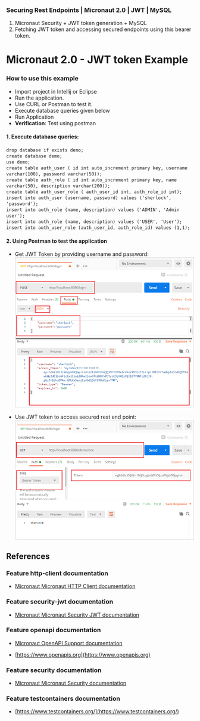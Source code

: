 ### Securing Rest Endpoints | Micronaut 2.0 | JWT | MySQL

1. Micronaut Security + JWT token generation + MySQL
2. Fetching JWT token and accessing secured endpoints using this bearer token. 

# Micronaut 2.0 - JWT token Example




### How to use this example
- Import project in Intellij or Eclipse
- Run the application.
- Use CURL or Postman to test it.
- Execute database queries given below
- Run Application
- <b>Verification</b>: Test using postman

#### 1. Execute database queries:
```roomsql
drop database if exists demo;
create database demo;
use demo;
create table auth_user ( id int auto_increment primary key, username varchar(100), password varchar(50));
create table auth_role ( id int auto_increment primary key, name varchar(50), description varchar(200));
create table auth_user_role ( auth_user_id int, auth_role_id int);
insert into auth_user (username, password) values ('sherlock', 'password');
insert into auth_role (name, description) values ('ADMIN', 'Admin user');
insert into auth_role (name, description) values ('USER', 'User');
insert into auth_user_role (auth_user_id, auth_role_id) values (1,1);
```

#### 2. Using Postman to test the application

- Get JWT Token by providing username and password:
![](https://raw.githubusercontent.com/ankitwasankar/micronaut-2.0-jwt-example/master/src/test/resources/postman-sample.PNG)


- Use JWT token to access secured rest end point:
![](https://raw.githubusercontent.com/ankitwasankar/micronaut-2.0-jwt-example/master/src/test/resources/postman-sample2.PNG)

## References 

### Feature http-client documentation

- [Micronaut Micronaut HTTP Client documentation](https://docs.micronaut.io/latest/guide/index.html#httpClient)

### Feature security-jwt documentation

- [Micronaut Micronaut Security JWT documentation](https://micronaut-projects.github.io/micronaut-security/latest/guide/index.html)

### Feature openapi documentation

- [Micronaut OpenAPI Support documentation](https://micronaut-projects.github.io/micronaut-openapi/latest/guide/index.html)

- [https://www.openapis.org](https://www.openapis.org)

### Feature security documentation

- [Micronaut Micronaut Security documentation](https://micronaut-projects.github.io/micronaut-security/latest/guide/index.html)

### Feature testcontainers documentation

- [https://www.testcontainers.org/](https://www.testcontainers.org/)

